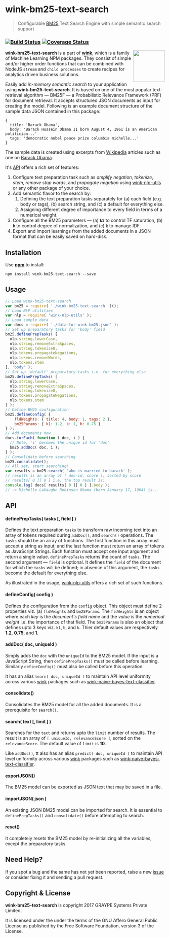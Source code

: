 
# wink-bm25-text-search

> Configurable [BM25](http://opensourceconnections.com/blog/2015/10/16/bm25-the-next-generation-of-lucene-relevation/) Text Search Engine with simple semantic search support

### [![Build Status](https://api.travis-ci.org/decisively/wink-bm25-text-search.svg?branch=master)](https://travis-ci.org/decisively/wink-bm25-text-search) [![Coverage Status](https://coveralls.io/repos/github/decisively/wink-bm25-text-search/badge.svg?branch=master)](https://coveralls.io/github/decisively/wink-bm25-text-search?branch=master)

<img align="right" src="https://decisively.github.io/wink-logos/logo-title.png" width="100px" >

**wink-bm25-text-search** is a part of **[wink](https://www.npmjs.com/~sanjaya)**, which is a family of Machine Learning NPM packages. They consist of simple and/or higher order functions that can be combined with NodeJS `stream` and `child processes` to create recipes for analytics driven business solutions.


Easily add *in-memory semantic search* to your application using **wink-bm25-text-search**. It is based on one of the most popular text-retrieval algorithm — BM25F — a Probabilistic Relevance Framework (PRF) for document retrieval. It accepts structured JSON documents as input for creating the model. Following is an example document structure of the sample data JSON contained in this package:
```
{
  title: 'Barack Obama',
  body: 'Barack Hussein Obama II born August 4, 1961 is an American politician...'
  tags: 'democratic nobel peace prize columbia michelle...'
}
```

The sample data is created using excerpts from [Wikipedia](https://en.wikipedia.org/wiki/Main_Page) articles such as one on [Barack Obama](https://en.wikipedia.org/wiki/Barack_Obama).

It's [API](#api) offers a rich set of features:

1. Configure text preparation task such as *amplify negation*, *tokenize*, *stem*, *remove stop words*, and *propagate negation* using [wink-nlp-utils](https://www.npmjs.com/package/wink-nlp-utils) or any other package of your choice.
2. Add semantic flavor to the search by:
    1. Defining the text preparation tasks separately for (a) each field (e.g. body or tags), (b) search string, and \(c\) a default for everything else.
    2. Assigning different degree of importance to every field in terms of a numerical weight.
3. Configure all the BM25 parameters — (a) **`k1`** to control TF saturation, (b) **`b`** to control degree of normalization, and \(c\) **`k`** to manage IDF.
4. Export and import learnings from the added documents in a JSON format that can be easily saved on hard-disk.



## Installation
Use **[npm](https://www.npmjs.com/package/wink-bm25-text-search)** to install:
```
npm install wink-bm25-text-search --save
```


## Usage


```javascript
// Load wink-bm25-text-search
var bm25 = require( './wink-bm25-text-search' )();
// Load NLP utilities
var nlp = require( 'wink-nlp-utils' );
// Load sample data
var docs = require( './data-for-wink-bm25.json' );
// Set up preparatory tasks for 'body' field
bm25.definePrepTasks( [
  nlp.string.lowerCase,
  nlp.string.removeExtraSpaces,
  nlp.string.tokenize0,
  nlp.tokens.propagateNegations,
  nlp.tokens.removeWords,
  nlp.tokens.stem
], 'body' );
// Set up 'default' preparatory tasks i.e. for everything else
bm25.definePrepTasks( [
  nlp.string.lowerCase,
  nlp.string.removeExtraSpaces,
  nlp.string.tokenize0,
  nlp.tokens.propagateNegations,
  nlp.tokens.stem
] );
// Define BM25 configuration
bm25.defineConfig( {
    fldWeights: { title: 4, body: 1, tags: 2 },
    bm25Params: { k1: 1.2, k: 1, b: 0.75 }
} );
// Add documents now...
docs.forEach( function ( doc, i ) {
  // Note, 'i' becomes the unique id for 'doc'
  bm25.addDoc( doc, i );
} );
// Consolidate before searching
bm25.consolidate();
// All set, start searching!
var results = bm25.search( 'who is married to barack' );
// results is an array of [ doc-id, score ], sorted by score
// results[ 0 ][ 0 ] i.e. the top result is:
console.log( docs[ results[ 0 ][ 0 ] ].body );
// -> Michelle LaVaughn Robinson Obama (born January 17, 1964) is...
```

## API

#### definePrepTasks( tasks [, field ] )

Defines the text preparation `tasks` to transform raw incoming text into an array of tokens required during `addDoc()`, and `search()` operations. The `tasks` should be an array of functions. The first function in this array must accept a string as input; and the last function must return an array of tokens as JavaScript Strings. Each function must accept one input argument and return a single value. `definePrepTasks` returns the count of `tasks`. The second argument — `field` is optional. It defines the `field` of the document for which the `tasks` will be defined; in absence of this argument, the `tasks` become the default for everything else.

As illustrated in the usage, [wink-nlp-utils](https://www.npmjs.com/package/wink-nlp-utils) offers a rich set of such functions.

#### defineConfig( config )
Defines the configuration from the `config` object. This object must define 2 properties viz. (a) `fldWeights` and `bm25Params`. The `fldWeights` is an object where each *key* is the *document's field name* and the *value* is the *numerical weight* i.e. the importance of that field. The `bm25Params` is also an object that defines upto 3 keys viz. `k1`, `b`, and `k`. Thier default values are respectively **1.2**, **0.75**, and **1**.

#### addDoc( doc, uniqueId )
Simply adds the `doc` with the `uniqueId` to the BM25 model. If the input is a JavaScript String, then `definePrepTasks()` must be called before learning. Similarly `defineConfig()` must also be called before this operation.

It has an alias `learn( doc, uniqueId )` to maintain API level uniformity across various [wink](https://www.npmjs.com/~sanjaya) packages such as [wink-naive-bayes-text-classifier](https://www.npmjs.com/package/wink-naive-bayes-text-classifier).


#### consolidate()
Consolidates the BM25 model for all the added documents. It is a prerequisite for `search()`.

#### search( text [, limit ] )
Searches for the `text` and returns upto the `limit` number of results. The result is an array of
`[ uniqueId, relevanceScore ]`, sorted on the `relevanceScore`. The default value of `limit` is **10**.

Like `addDoc()`, tt also has an alias `predict( doc, uniqueId )` to maintain API level uniformity across various [wink](https://www.npmjs.com/~sanjaya) packages such as [wink-naive-bayes-text-classifier](https://www.npmjs.com/package/wink-naive-bayes-text-classifier).


#### exportJSON()
The BM25 model can be exported as JSON text that may be saved in a file.

#### importJSON( json )
An existing JSON BM25 model can be imported for search. It is essential to `definePrepTasks()` and `consolidate()` before attempting to search.

#### reset()
It completely resets the BM25 model by re-initializing all the variables, except the preparatory tasks.


## Need Help?
If you spot a bug and the same has not yet been reported, raise a new [issue](https://github.com/decisively/wink-bm25-text-search/issues) or consider fixing it and sending a pull request.


## Copyright & License
**wink-bm25-text-search** is copyright 2017 GRAYPE Systems Private Limited.

It is licensed under the under the terms of the GNU Affero General Public License as published by the Free
Software Foundation, version 3 of the License.
